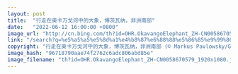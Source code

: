 ```yaml
---
layout: post
title:  "行走在奥卡万戈河中的大象，博茨瓦纳，非洲南部"
date:   "2022-06-12 16:00:00 +0800"
image_url: "http://cn.bing.com/th?id=OHR.OkavangoElephant_ZH-CN0058670579_1920x1080.jpg&rf=LaDigue_1920x1080.jpg&pid=hp"
link: "/search?q=%e5%a5%a5%e5%8d%a1%e4%b8%87%e6%88%88%e5%86%85%e9%99%86%e4%b8%89%e8%a7%92%e6%b4%b2&form=hpcapt&mkt=zh-cn"
copyright: "行走在奥卡万戈河中的大象，博茨瓦纳，非洲南部 (© Markus Pavlowsky/Getty Images)"
image_hash: "96718790aae74f2762c6adc806abd85e"
image_filename: "th?id=OHR.OkavangoElephant_ZH-CN0058670579_1920x1080.jpg&rf=LaDigue_1920x1080.jpg&pid=hp"
---
```

